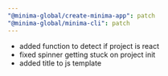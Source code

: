 ```yaml
---
"@minima-global/create-minima-app": patch
"@minima-global/minima-cli": patch
---
```


- added function to detect if project is react
- fixed spinner getting stuck on project init
- added title to js template
